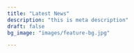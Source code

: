 ```yaml
---
title: "Latest News"
description: "this is meta description"
draft: false
bg_image: "images/feature-bg.jpg"

---
```

